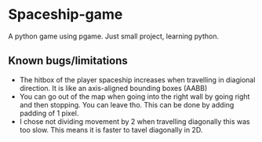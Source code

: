 # Spaceship-game
 A python game using pgame. Just small project, learning python.

 ## Known bugs/limitations
 - The hitbox of the player spaceship increases when travelling in diagional direction. It is like an axis-aligned bounding boxes (AABB)
 - You can go out of the map when going into the right wall by going right and then stopping. You can leave tho. This can be done by adding padding of 1 pixel.
 - I chose not dividing movement by 2 when travelling diagonally this was too slow. This means it is faster to tavel diagonally in 2D.